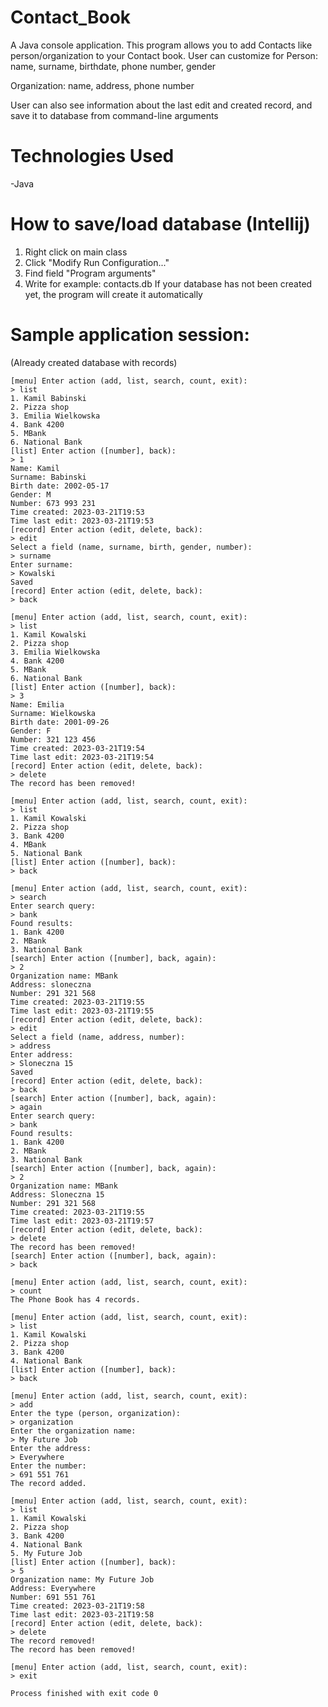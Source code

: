 # Contact_Book

A Java console application.
This program allows you to add Contacts like person/organization to your Contact book.
User can customize for 
Person:
name, surname, birthdate, phone number, gender

Organization:
name, address, phone number

User can also see information about the last edit and created record, and save it to database from command-line arguments

# Technologies Used
-Java


# How to save/load database (Intellij)
1) Right click on main class
2) Click "Modify Run Configuration..."
3) Find field "Program arguments" 
4) Write for example: contacts.db
If your database has not been created yet, the program will create it automatically


# Sample application session:
(Already created database with records)

```
[menu] Enter action (add, list, search, count, exit):
> list
1. Kamil Babinski
2. Pizza shop
3. Emilia Wielkowska
4. Bank 4200
5. MBank
6. National Bank
[list] Enter action ([number], back):
> 1
Name: Kamil
Surname: Babinski
Birth date: 2002-05-17
Gender: M
Number: 673 993 231
Time created: 2023-03-21T19:53
Time last edit: 2023-03-21T19:53
[record] Enter action (edit, delete, back): 
> edit
Select a field (name, surname, birth, gender, number):
> surname
Enter surname:
> Kowalski
Saved
[record] Enter action (edit, delete, back):
> back

[menu] Enter action (add, list, search, count, exit):
> list
1. Kamil Kowalski
2. Pizza shop
3. Emilia Wielkowska
4. Bank 4200
5. MBank
6. National Bank
[list] Enter action ([number], back):
> 3
Name: Emilia
Surname: Wielkowska
Birth date: 2001-09-26
Gender: F
Number: 321 123 456
Time created: 2023-03-21T19:54
Time last edit: 2023-03-21T19:54
[record] Enter action (edit, delete, back): 
> delete
The record has been removed!

[menu] Enter action (add, list, search, count, exit):
> list
1. Kamil Kowalski
2. Pizza shop
3. Bank 4200
4. MBank
5. National Bank
[list] Enter action ([number], back):
> back

[menu] Enter action (add, list, search, count, exit):
> search
Enter search query: 
> bank
Found results:
1. Bank 4200
2. MBank
3. National Bank
[search] Enter action ([number], back, again): 
> 2
Organization name: MBank
Address: sloneczna
Number: 291 321 568
Time created: 2023-03-21T19:55
Time last edit: 2023-03-21T19:55
[record] Enter action (edit, delete, back): 
> edit
Select a field (name, address, number):
> address
Enter address:
> Sloneczna 15
Saved
[record] Enter action (edit, delete, back): 
> back
[search] Enter action ([number], back, again):
> again
Enter search query:
> bank
Found results:
1. Bank 4200
2. MBank
3. National Bank
[search] Enter action ([number], back, again):
> 2
Organization name: MBank
Address: Sloneczna 15
Number: 291 321 568
Time created: 2023-03-21T19:55
Time last edit: 2023-03-21T19:57
[record] Enter action (edit, delete, back):
> delete
The record has been removed!
[search] Enter action ([number], back, again): 
> back

[menu] Enter action (add, list, search, count, exit):
> count
The Phone Book has 4 records.

[menu] Enter action (add, list, search, count, exit):
> list
1. Kamil Kowalski
2. Pizza shop
3. Bank 4200
4. National Bank
[list] Enter action ([number], back):
> back

[menu] Enter action (add, list, search, count, exit):
> add
Enter the type (person, organization):
> organization
Enter the organization name:
> My Future Job
Enter the address:
> Everywhere
Enter the number:
> 691 551 761
The record added.

[menu] Enter action (add, list, search, count, exit):
> list
1. Kamil Kowalski
2. Pizza shop
3. Bank 4200
4. National Bank
5. My Future Job
[list] Enter action ([number], back):
> 5
Organization name: My Future Job
Address: Everywhere
Number: 691 551 761
Time created: 2023-03-21T19:58
Time last edit: 2023-03-21T19:58
[record] Enter action (edit, delete, back):
> delete
The record removed!
The record has been removed!

[menu] Enter action (add, list, search, count, exit):
> exit

Process finished with exit code 0
```
